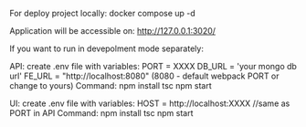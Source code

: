 For deploy project locally:
docker compose up -d

Application will be accessible on:
http://127.0.0.1:3020/



If you want to run in devepolment mode separately:

API:
create .env file with variables:
PORT = XXXX
DB_URL = 'your mongo db url'
FE_URL = "http://localhost:8080" (8080 - default webpack PORT or change to yours)
Command:
npm install
tsc
npm start    


UI:
create .env file with variables:
HOST = http://localhost:XXXX   //same as PORT in API
Command:
npm install
tsc
npm start